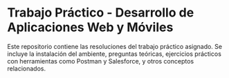 # Trabajo Práctico - Desarrollo de Aplicaciones Web y Móviles

Este repositorio contiene las resoluciones del trabajo práctico asignado. Se incluye la instalación del ambiente, preguntas teóricas, ejercicios prácticos con herramientas como Postman y Salesforce, y otros conceptos relacionados.
